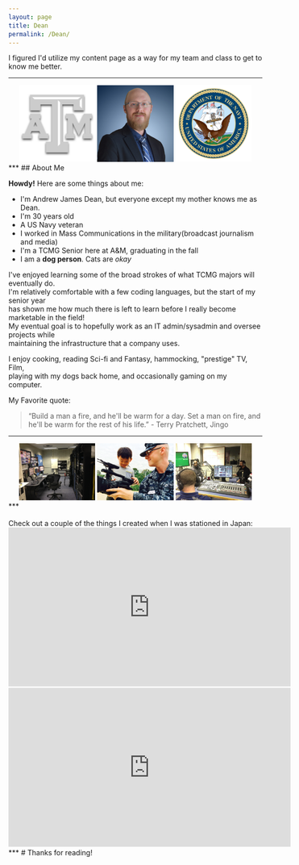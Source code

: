 ```yaml
---
layout: page
title: Dean
permalink: /Dean/
---
```

I figured I'd utilize my content page as a way for my team and class to get to know me better.  
***  
<center>
    <img src="/assets/img/Dean/Tamu.png" alt="Gig'em!" style="width:30%;">
		<img src="/assets/img/Dean/Headshot.jpg" alt="Look at me, all snazzy-like" style="width:30%;">
		<img src="/assets/img/Dean/USN.png" alt="Hooyah Navy!" style="width:30%;">
</center>
***  
## About Me  

**Howdy!** Here are some things about me:  
- I'm Andrew James Dean, but everyone except my mother knows me as Dean.  
- I'm 30 years old  
- A US Navy veteran  
- I worked in Mass Communications in the military(broadcast journalism and media)  
- I'm a TCMG Senior here at A&M, graduating in the fall  
- I am a **dog person**. Cats are *okay*  

I've enjoyed learning some of the broad strokes of what TCMG majors will eventually do.  
I'm relatively comfortable with a few coding languages, but the start of my senior year  
has shown me how much there is left to learn before I really become marketable in the field!  
My eventual goal is to hopefully work as an IT admin/sysadmin and oversee projects while  
maintaining the infrastructure that a company uses.  

I enjoy cooking, reading Sci-fi and Fantasy, hammocking, "prestige" TV, Film,  
playing with my dogs back home, and occasionally gaming on my computer.  

My Favorite quote:  
> “Build a man a fire, and he'll be warm for a day. Set a man on fire, and he'll be warm for the rest of his life.”
 \- Terry Pratchett, Jingo


***  
<center>
    <img src="/assets/img/Dean/TVServer.JPG" alt="The Server room responsible for all local broadcasts!" style="width:30%;">
		<img src="/assets/img/Dean/Shoot.JPG" alt="Sasebo orphanage news story shoot" style="width:30%;">
		<img src="/assets/img/Dean/Radio.JPG" alt="Radio Studio - shh! We're live." style="width:30%;">
</center>
***  
<br>
<br>
Check out a couple of the things I created when I was stationed in Japan:  

<iframe width="560" height="315" src="https://www.youtube.com/embed/y1O7XXm_nYM" title="YouTube video player" frameborder="0" allow="accelerometer; autoplay; clipboard-write; encrypted-media; gyroscope; picture-in-picture" allowfullscreen></iframe>

<iframe width="560" height="315" src="https://www.youtube.com/embed/8GtoIR7v5aA" title="YouTube video player" frameborder="0" allow="accelerometer; autoplay; clipboard-write; encrypted-media; gyroscope; picture-in-picture" allowfullscreen></iframe>
***  
# Thanks for reading!
